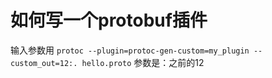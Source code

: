 # 如何写一个protobuf插件

输入参数用
`protoc --plugin=protoc-gen-custom=my_plugin --custom_out=12:. hello.proto`
参数是：之前的12